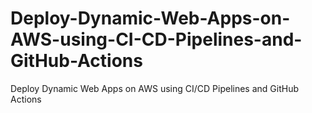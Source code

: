 # Deploy-Dynamic-Web-Apps-on-AWS-using-CI-CD-Pipelines-and-GitHub-Actions
Deploy Dynamic Web Apps on AWS using CI/CD Pipelines and GitHub Actions
